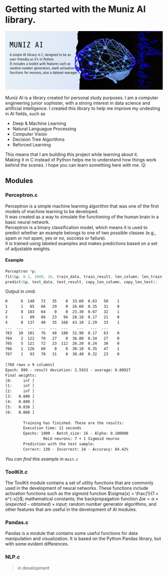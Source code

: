 # Getting started with the Muniz AI library.

![banner](https://raw.githubusercontent.com/micaelmz/micaelmz/main/images/muniz-ai/muniz-ai-banner.png)


Muniz AI is a library created for personal study purposes. I am a computer engineering junior sophister, with a strong interest in data science and artificial intelligence.
I created this library to help me improve my undesting in AI fields, such as<br>

- Deep & Machine Learning
- Natural Languague Processing
- Computer Vision
- Decision Tree Algorithms
- Reforced Learning


This means that I am building this project while learning about it.
<br>
Making it in C instead of Python helps me to understand how things work behind the scenes. I hope you can learn something here with me. 😉

## Modules
### Perceptron.c
Perceptron is a simple machine learning algorithm that was one of the first models of machine learning to be developed.<br> 
It was created as a way to simulate the functioning of the human brain in a basic neural network.<br>
Perceptron is a binary classification model, which means it is used to predict whether an example belongs to one of two possible classes (e.g., spam or not spam, yes or no, success or failure).<br> 
It is trained using labeled examples and makes predictions based on a set of adjustable weights.<br>

#### Example
```c
Perceptron *p;
fit(&p, 0.1, 1000, 16, train_data, train_result, len_column, len_train);
predict(&p, test_data, test_result, copy_len_column, copy_len_test);
```
Output in cmd:
```cmd
0      6  148   72   35    0  33.60  0.63   50    1
1      1   85   66   29    0  26.60  0.35   31    0
2      8  183   64    0    0  23.30  0.67   32    1
3      1   89   66   23   94  28.10  0.17   21    0
4      0  137   40   35  168  43.10  2.29   33    1
...  ...  ...  ...  ...  ...    ...   ...  ...
763   10  101   76   48  180  32.90  0.17   63    0
764    2  122   70   27    0  36.80  0.34   27    0
765    5  121   72   23  112  26.20  0.24   30    0
766    1  126   60    0    0  30.10  0.35   47    1
767    1   93   70   31    0  30.40  0.32   23    0

[768 rows x 9 columns]
Epoch: 999 - result deviation: 2.5933 - average: 0.80927
Final weights:
[0:     inf ]
[1:     inf ]
[2:     inf ]
[3:   0.800 ]
[4:   0.800 ]
[5:   0.830 ]
[6:   0.860 ]

        Training has finished. These are the results:
        Execution time: 11 seconds
        Epochs: 1000 - Batch_size: 16 - Alpha: 0.100000
                 ReLU neurons: 7 + 1 Sigmoid neuron
        Prediction with the test sample:
        Correct: 130 - Incorrect: 24 - Accuracy: 84.42%
```
<i>You can find this example in `main.c`</i>

### ToolKit.c
The ToolKit module contains a set of utility functions that are commonly used in the development of neural networks. These functions include activation functions such as the sigmoid function $\sigma(x) = \frac{1}{1 + e^{-x}}$; mathematical constants; the backpropagation function $\Delta w = \alpha \times (expected - obtained) \times input$; random number generator algorithms, and other features that are useful in the development of AI modules.

### Pandas.c
Pandas is a module that contains some useful functions for data manipulation and visualization. It is based on the Python Pandas library, but with some evident differences.<br>

### NLP.c
> in development
